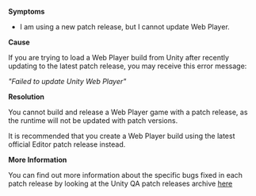 
        

**Symptoms** 

*   I am using a new patch release, but I cannot update Web Player.

**Cause** 

If you are trying to load a Web Player build from Unity after recently updating to the latest patch release, you may receive this error message:

*"Failed to update Unity Web Player"* 

**Resolution** 

You cannot build and release a Web Player game with a patch release, as the runtime will not be updated with patch versions.

It is recommended that you create a Web Player build using the latest official Editor patch release instead.

**More Information** 

You can find out more information about the specific bugs fixed in each patch release by looking at the Unity QA patch releases archive [here](https://unity3d.com/unity/qa/patch-releases)

      